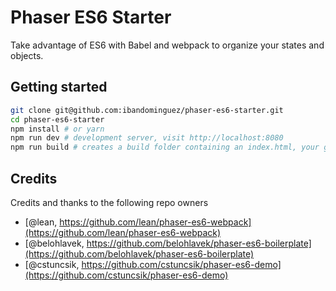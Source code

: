 # Phaser ES6 Starter

Take advantage of ES6 with Babel and webpack to organize your states and objects.

## Getting started

```sh
git clone git@github.com:ibandominguez/phaser-es6-starter.git
cd phaser-es6-starter
npm install # or yarn
npm run dev # development server, visit http://localhost:8080
npm run build # creates a build folder containing an index.html, your game and assets
```

## Credits

Credits and thanks to the following repo owners

* [@lean, https://github.com/lean/phaser-es6-webpack](https://github.com/lean/phaser-es6-webpack)
* [@belohlavek, https://github.com/belohlavek/phaser-es6-boilerplate](https://github.com/belohlavek/phaser-es6-boilerplate)
* [@cstuncsik, https://github.com/cstuncsik/phaser-es6-demo](https://github.com/cstuncsik/phaser-es6-demo)
